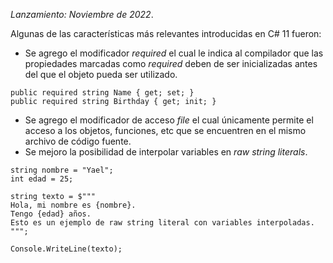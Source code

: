*Lanzamiento: Noviembre de 2022*.

Algunas de las características más relevantes introducidas en C# 11 fueron:

- Se agrego el modificador *required* el cual le indica al compilador que las propiedades marcadas como *required* deben de ser inicializadas antes del que el objeto pueda ser utilizado.

```
public required string Name { get; set; }
public required string Birthday { get; init; }
```

- Se agrego el modificador de acceso *file* el cual únicamente permite el acceso a los objetos, funciones, etc que se encuentren en el mismo archivo de código fuente.
- Se mejoro la posibilidad de interpolar variables en *raw string literals*.

```
string nombre = "Yael";
int edad = 25;

string texto = $"""
Hola, mi nombre es {nombre}.
Tengo {edad} años.
Esto es un ejemplo de raw string literal con variables interpoladas.
""";

Console.WriteLine(texto);
```
